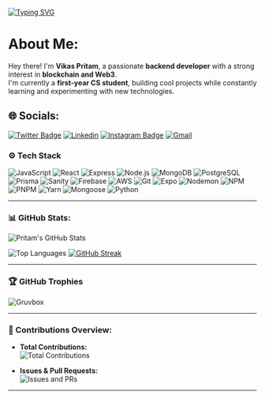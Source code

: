 [![Typing SVG](https://readme-typing-svg.demolab.com?font=Fira+Code&pause=1000&multiline=true&width=435&lines=Hello+everyone!;This+is+Vikas+Pritam)](https://git.io/typing-svg)
# About Me: 
Hey there! I'm **Vikas Pritam**, a passionate **backend developer** with a strong interest in **blockchain and Web3**.  
I'm currently a **first-year CS student**, building cool projects while constantly learning and experimenting with new technologies.  

## 🌐 Socials:
[![Twitter Badge](https://img.shields.io/badge/-Twitter-1da1f2?labelColor=1da1f2&logo=twitter&logoColor=white&link=https://x.com/MonsterTonGames)](https://x.com/MonsterTonGames)
[![Linkedin](https://img.shields.io/badge/-LinkedIn-blue?style=flat&logo=Linkedin&logoColor=white)](https://www.linkedin.com/in/vikas-pritam-176601281//)
[![Instagram Badge](https://img.shields.io/badge/-Instagram-purple?logo=instagram&logoColor=white&link=https://instagram.com/fruity_gumbo//)](https://www.instagram.com/fruity_gumbo/)
[![Gmail](https://img.shields.io/badge/-Gmail-c14438?style=flat&logo=Gmail&logoColor=white)](mailto:pritamsocrates@gmail.com)

### ⚙️ Tech Stack

![JavaScript](https://img.shields.io/badge/-Javascript-05122A?style=for-the-badge&logo=Javascript&color=353535) ![React](https://img.shields.io/badge/-React-05122A?style=for-the-badge&logo=React&color=353535)
![Express](https://img.shields.io/badge/-Express-05122A?style=for-the-badge&logo=Express&color=353535) ![Node.js](https://img.shields.io/badge/-Node.js-05122A?style=for-the-badge&logo=Node.js&color=353535) ![MongoDB](https://img.shields.io/badge/-MongoDB-05122A?style=for-the-badge&logo=MongoDB&color=353535) ![PostgreSQL](https://img.shields.io/badge/-PostgreSQL-05122A?style=for-the-badge&logo=PostgreSQL&color=353535) ![Prisma](https://img.shields.io/badge/-Prisma-05122A?style=for-the-badge&logo=Prisma&color=353535) ![Sanity](https://img.shields.io/badge/-Sanity-05122A?style=for-the-badge&logo=Sanity&color=353535) ![Firebase](https://img.shields.io/badge/-Firebase-05122A?style=for-the-badge&logo=Firebase&color=353535) ![AWS](https://img.shields.io/badge/-AWS-05122A?style=for-the-badge&logo=Amazon-AWS&color=353535) ![Git](https://img.shields.io/badge/-Git-05122A?style=for-the-badge&logo=Git&color=353535) ![Expo](https://img.shields.io/badge/-Expo-05122A?style=for-the-badge&logo=Expo&color=353535) ![Nodemon](https://img.shields.io/badge/-Nodemon-05122A?style=for-the-badge&logo=Nodemon&color=353535) ![NPM](https://img.shields.io/badge/-NPM-05122A?style=for-the-badge&logo=NPM&color=353535) ![PNPM](https://img.shields.io/badge/-PNPM-05122A?style=for-the-badge&logo=PNPM&color=353535) ![Yarn](https://img.shields.io/badge/-Yarn-05122A?style=for-the-badge&logo=Yarn&color=353535) ![Mongoose](https://img.shields.io/badge/-Mongoose-05122A?style=for-the-badge&logo=Mongoose&color=353535) ![Python](https://img.shields.io/badge/-Python-05122A?style=for-the-badge&logo=Python&color=353535)

---

### 📊 GitHub Stats:

![Pritam's GitHub Stats](https://github-readme-stats.vercel.app/api?username=pritam-ago&show_icons=true&theme=radical&count_private=true)  

![Top Languages](https://github-readme-stats.vercel.app/api/top-langs/?username=pritam-ago&layout=compact&theme=radical)
[![GitHub Streak](https://github-readme-streak-stats.herokuapp.com/?user=pritam-ago&theme=radical)](https://github-readme-streak-stats.herokuapp.com/?user=pritam-ago&theme=radical)

---

### 🏆 GitHub Trophies

![Gruvbox](https://github-profile-trophy.vercel.app/?username=pritam-ago&theme=gruvbox)

---

### 🚀 Contributions Overview:

- **Total Contributions:**  
![Total Contributions](https://github-profile-summary-cards.vercel.app/api/cards/profile-details?username=pritam-ago&theme=radical)

- **Issues & Pull Requests:**  
![Issues and PRs](https://github-readme-stats.vercel.app/api?username=pritam-ago&count_private=true&show_icons=true&hide_title=true&theme=radical)



---

